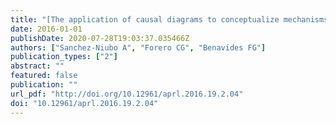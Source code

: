 ```yaml
---
title: "[The application of causal diagrams to conceptualize mechanisms in occupational epidemiology]."
date: 2016-01-01
publishDate: 2020-07-28T19:03:37.035466Z
authors: ["Sanchez-Niubo A", "Forero CG", "Benavides FG"]
publication_types: ["2"]
abstract: ""
featured: false
publication: ""
url_pdf: "http://doi.org/10.12961/aprl.2016.19.2.04"
doi: "10.12961/aprl.2016.19.2.04"
---
```


